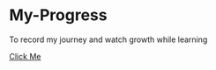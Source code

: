 # My-Progress
To record my journey and watch growth while learning

<a href="index.html">Click Me</a>